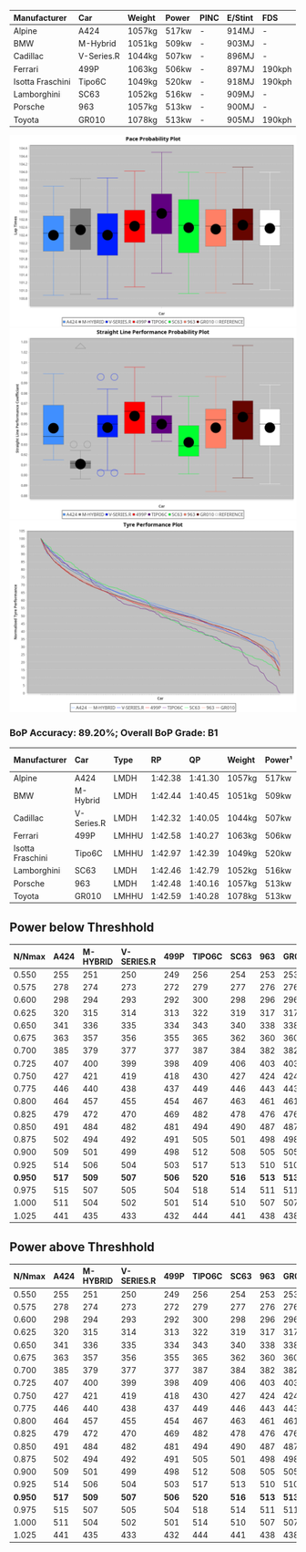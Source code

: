| Manufacturer     | Car        | Weight | Power | PINC    | E/Stint | FDS     |
|:-|:-|:-|:-|:-|:-|:-|
| Alpine           | A424       | 1057kg | 517kw |    -    | 914MJ   |    -    |
| BMW              | M-Hybrid   | 1051kg | 509kw |    -    | 903MJ   |    -    |
| Cadillac         | V-Series.R | 1044kg | 507kw |    -    | 896MJ   |    -    |
| Ferrari          | 499P       | 1063kg | 506kw |    -    | 897MJ   | 190kph  |
| Isotta Fraschini | Tipo6C     | 1049kg | 520kw |    -    | 918MJ   | 190kph  |
| Lamborghini      | SC63       | 1052kg | 516kw |    -    | 909MJ   |    -    |
| Porsche          | 963        | 1057kg | 513kw |    -    | 900MJ   |    -    |
| Toyota           | GR010      | 1078kg | 513kw |    -    | 905MJ   | 190kph  |

![PACECHART](./IMG/ACOMETHOD.png)
![STRAIGHTLINEPERFORMANCECHART](./IMG/ACOMETHOD_sp.png)
![TYREPERFORMANCECHART](./IMG/ACOMETHOD_tw.png)

### BoP Accuracy: 89.20%; Overall BoP Grade: B1
| Manufacturer     | Car        | Type  | RP      | QP      | Weight | Power¹ | Threshhold | PINC    | Power² | E/Stint | AVG Vmax  | FDS     | RDLC | L/Stint | BOP-Grade | Model Accuracy | Model Points | Match%  |
|:-|:-|:-|:-|:-|:-|:-|:-|:-|:-|:-|:-|:-|:-|:-|:-|:-|:-|:-|
| Alpine           | A424       | LMDH  | 1:42.38 | 1:41.30 | 1057kg | 517kw  | 210.0kph   |    -    | 517kw  |  914MJ  | 293.87kph |    -    | 1.00 | 33      | +C2       | 100.00%        | 642          | 74.98%  |
| BMW              | M-Hybrid   | LMDH  | 1:42.44 | 1:40.45 | 1051kg | 509kw  | 210.0kph   |    -    | 509kw  |  903MJ  | 288.93kph |    -    | 1.02 | 33      | -A2       | 100.00%        | 1714         | 93.87%  |
| Cadillac         | V-Series.R | LMDH  | 1:42.32 | 1:40.05 | 1044kg | 507kw  | 210.0kph   |    -    | 507kw  |  896MJ  | 293.13kph |    -    | 1.02 | 33      | -A2       | 98.95%         | 2271         | 91.64%  |
| Ferrari          | 499P       | LMHHU | 1:42.58 | 1:40.27 | 1063kg | 506kw  | 210.0kph   |    -    | 506kw  |  897MJ  | 294.25kph | 190kph  | 1.03 | 33      | ~A1       | 99.93%         | 2718         | 100.00% |
| Isotta Fraschini | Tipo6C     | LMHHU | 1:42.97 | 1:42.39 | 1049kg | 520kw  | 210.0kph   |    -    | 520kw  |  918MJ  | 295.20kph | 190kph  | 1.06 | 33      | +E2       | 92.36%         | 133          | 54.72%  |
| Lamborghini      | SC63       | LMDH  | 1:42.46 | 1:42.79 | 1052kg | 516kw  | 210.0kph   |    -    | 516kw  |  909MJ  | 291.86kph |    -    | 1.04 | 33      | ~A1       | 96.54%         | 418          | 99.93%  |
| Porsche          | 963        | LMDH  | 1:42.48 | 1:40.16 | 1057kg | 513kw  | 210.0kph   |    -    | 513kw  |  900MJ  | 293.52kph |    -    | 1.00 | 33      | ~A1       | 99.98%         | 6168         | 98.47%  |
| Toyota           | GR010      | LMHHU | 1:42.59 | 1:40.28 | 1078kg | 513kw  | 210.0kph   |    -    | 513kw  |  905MJ  | 294.08kph | 190kph  | 1.02 | 33      | ~A1       | 98.53%         | 3557         | 100.00% |

## Power below Threshhold
| N/Nmax    | A424    | M-HYBRID | V-SERIES.R | 499P    | TIPO6C  | SC63    | 963     | GR010   |
|:-|:-|:-|:-|:-|:-|:-|:-|:-|
|  0.550    |  255    |  251     |  250       |  249    |  256    |  254    |  253    |  253    |
|  0.575    |  278    |  274     |  273       |  272    |  279    |  277    |  276    |  276    |
|  0.600    |  298    |  294     |  293       |  292    |  300    |  298    |  296    |  296    |
|  0.625    |  320    |  315     |  314       |  313    |  322    |  319    |  317    |  317    |
|  0.650    |  341    |  336     |  335       |  334    |  343    |  340    |  338    |  338    |
|  0.675    |  363    |  357     |  356       |  355    |  365    |  362    |  360    |  360    |
|  0.700    |  385    |  379     |  377       |  377    |  387    |  384    |  382    |  382    |
|  0.725    |  407    |  400     |  399       |  398    |  409    |  406    |  403    |  403    |
|  0.750    |  427    |  421     |  419       |  418    |  430    |  427    |  424    |  424    |
|  0.775    |  446    |  440     |  438       |  437    |  449    |  446    |  443    |  443    |
|  0.800    |  464    |  457     |  455       |  454    |  467    |  463    |  461    |  461    |
|  0.825    |  479    |  472     |  470       |  469    |  482    |  478    |  476    |  476    |
|  0.850    |  491    |  484     |  482       |  481    |  494    |  490    |  487    |  487    |
|  0.875    |  502    |  494     |  492       |  491    |  505    |  501    |  498    |  498    |
|  0.900    |  509    |  501     |  499       |  498    |  512    |  508    |  505    |  505    |
|  0.925    |  514    |  506     |  504       |  503    |  517    |  513    |  510    |  510    |
| **0.950** | **517** | **509**  | **507**    | **506** | **520** | **516** | **513** | **513** |
|  0.975    |  515    |  507     |  505       |  504    |  518    |  514    |  511    |  511    |
|  1.000    |  511    |  504     |  502       |  501    |  514    |  510    |  507    |  507    |
|  1.025    |  441    |  435     |  433       |  432    |  444    |  441    |  438    |  438    |

## Power above Threshhold
| N/Nmax    | A424    | M-HYBRID | V-SERIES.R | 499P    | TIPO6C  | SC63    | 963     | GR010   |
|:-|:-|:-|:-|:-|:-|:-|:-|:-|
|  0.550    |  255    |  251     |  250       |  249    |  256    |  254    |  253    |  253    |
|  0.575    |  278    |  274     |  273       |  272    |  279    |  277    |  276    |  276    |
|  0.600    |  298    |  294     |  293       |  292    |  300    |  298    |  296    |  296    |
|  0.625    |  320    |  315     |  314       |  313    |  322    |  319    |  317    |  317    |
|  0.650    |  341    |  336     |  335       |  334    |  343    |  340    |  338    |  338    |
|  0.675    |  363    |  357     |  356       |  355    |  365    |  362    |  360    |  360    |
|  0.700    |  385    |  379     |  377       |  377    |  387    |  384    |  382    |  382    |
|  0.725    |  407    |  400     |  399       |  398    |  409    |  406    |  403    |  403    |
|  0.750    |  427    |  421     |  419       |  418    |  430    |  427    |  424    |  424    |
|  0.775    |  446    |  440     |  438       |  437    |  449    |  446    |  443    |  443    |
|  0.800    |  464    |  457     |  455       |  454    |  467    |  463    |  461    |  461    |
|  0.825    |  479    |  472     |  470       |  469    |  482    |  478    |  476    |  476    |
|  0.850    |  491    |  484     |  482       |  481    |  494    |  490    |  487    |  487    |
|  0.875    |  502    |  494     |  492       |  491    |  505    |  501    |  498    |  498    |
|  0.900    |  509    |  501     |  499       |  498    |  512    |  508    |  505    |  505    |
|  0.925    |  514    |  506     |  504       |  503    |  517    |  513    |  510    |  510    |
| **0.950** | **517** | **509**  | **507**    | **506** | **520** | **516** | **513** | **513** |
|  0.975    |  515    |  507     |  505       |  504    |  518    |  514    |  511    |  511    |
|  1.000    |  511    |  504     |  502       |  501    |  514    |  510    |  507    |  507    |
|  1.025    |  441    |  435     |  433       |  432    |  444    |  441    |  438    |  438    |
